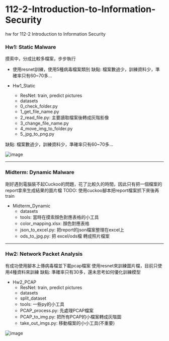 # 112-2-Introduction-to-Information-Security
hw for 112-2 Introduction to Information Security

### Hw1: Static Malware
摸索中，分成比較多檔案，步步執行
- 使用resnet訓練，使用5種病毒檔案類別
缺點: 檔案數過少，訓練資料少，準確率只有60~70多...

- Hw1_Static
  - ResNet: train, predict pictures
  - datasets
  - 0_check_folder.py
  - 1_get_file_name.py
  - 2_read_file.py: 主要讀取檔案後轉成灰階影像
  - 3_change_file_name.py
  - 4_move_img_to_folder.py
  - 5_jpg_to_png.py

缺點: 檔案數過少，訓練資料少，準確率只有60~70多...

![image](https://github.com/littlecutefish/112-2-Introduction-to-Information-Security/assets/90677074/6ee8d081-bc37-47f9-ae07-5f34c0c02c7f)

---
### Midterm: Dynamic Malware
剛好遇到電腦裝不起Cuckoo的問題，花了比較久的時間，因此只有把一個檔案的report拿來生成結果的圖片檔
TODO: 使用cuckoo腳本把report檔案抓下來後再train

- Midterm_Dynamic
  - datasets
  - tools: 當時在摸索顏色對應表格的小工具
  - color_mapping.xlsx: 顏色對應表格
  - json_to_excel.py: 把report的json檔案整理在excel上
  - ods_to_jpg.py: 把 excel/ods檔 轉成照片檔案

---
### Hw2: Network Packet Analysis
有成功使用腳本上傳病毒檔並下載pcap檔案
使用resnet來訓練圖片檔，目前只使用4種資料來訓練
缺點: 準確率只有30多，還未思考如何優化訓練模型

- Hw2_PCAP
  - ResNet: train, predict pictures
  - datasets
  - split_dataset
  - tools: 一些py的小工具
  - PCAP_process.py: 先處理PCAP檔案
  - PCAP_to_img.py: 把所有PCAP的小檔案轉成灰階圖
  - take_out_imgs.py: 移動檔案的小小工具(不重要)

![image](https://github.com/littlecutefish/112-2-Introduction-to-Information-Security/assets/90677074/64d44dd8-7d87-4327-b5d9-d889c295f346)

